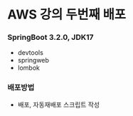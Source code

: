# AWS 강의 두번째 배포

### SpringBoot 3.2.0, JDK17
- devtools
- springweb
- lombok

### 배포방법
- 배포, 자동재배포 스크립트 작성
